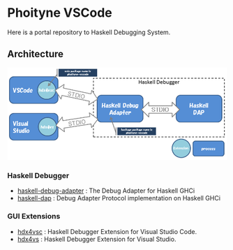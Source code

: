 

# Phoityne VSCode

Here is a portal repository to Haskell Debugging System.

## Architecture


![architecture.png](https://raw.githubusercontent.com/phoityne/phoityne-vscode/master/docs/11_architecture.png)  

### Haskell Debugger

- [haskell-debug-adapter](https://github.com/phoityne/haskell-debug-adapter) : The Debug Adapter for Haskell GHCi
- [haskell-dap](https://github.com/phoityne/haskell-dap) : Debug Adapter Protocol implementation on Haskell GHCi

### GUI Extensions

- [hdx4vsc](https://github.com/phoityne/hdx4vsc) : Haskell Debugger Extension for Visual Studio Code.
- [hdx4vs](https://github.com/phoityne/hdx4vs) : Haskell Debugger Extension for Visual Studio.



